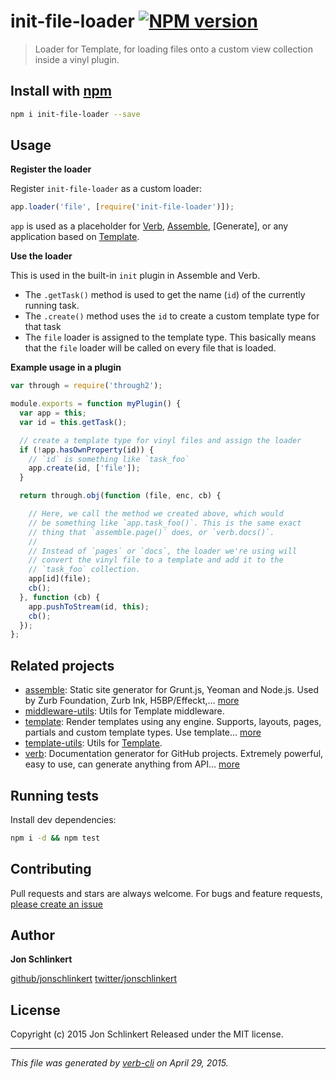 # init-file-loader [![NPM version](https://badge.fury.io/js/init-file-loader.svg)](http://badge.fury.io/js/init-file-loader)

> Loader for Template, for loading files onto a custom view collection inside a vinyl plugin.

## Install with [npm](npmjs.org)

```bash
npm i init-file-loader --save
```

## Usage

**Register the loader**

Register `init-file-loader` as a custom loader:

```js
app.loader('file', [require('init-file-loader')]);
```

`app` is used as a placeholder for [Verb], [Assemble], [Generate], or any application based on [Template].

**Use the loader**

This is used in the built-in `init` plugin in Assemble and Verb.

* The `.getTask()` method is used to get the name (`id`) of the currently running task.
* The `.create()` method uses the `id` to create a custom template type for that task
* The `file` loader is assigned to the template type. This basically means that the `file` loader will be called on every file that is loaded.

**Example usage in a plugin**

```js
var through = require('through2');

module.exports = function myPlugin() {
  var app = this;
  var id = this.getTask();

  // create a template type for vinyl files and assign the loader
  if (!app.hasOwnProperty(id)) {
    // `id` is something like `task_foo`
    app.create(id, ['file']);
  }

  return through.obj(function (file, enc, cb) {

    // Here, we call the method we created above, which would 
    // be something like `app.task_foo()`. This is the same exact 
    // thing that `assemble.page()` does, or `verb.docs()`.
    // 
    // Instead of `pages` or `docs`, the loader we're using will 
    // convert the vinyl file to a template and add it to the 
    // `task_foo` collection.
    app[id](file);
    cb();
  }, function (cb) {
    app.pushToStream(id, this);
    cb();
  });
};
```

## Related projects

* [assemble](http://assemble.io): Static site generator for Grunt.js, Yeoman and Node.js. Used by Zurb Foundation, Zurb Ink, H5BP/Effeckt,… [more](http://assemble.io)
* [middleware-utils](https://github.com/jonschlinkert/middleware-utils): Utils for Template middleware.
* [template](https://github.com/jonschlinkert/template): Render templates using any engine. Supports, layouts, pages, partials and custom template types. Use template… [more](https://github.com/jonschlinkert/template)
* [template-utils](https://github.com/jonschlinkert/template-utils): Utils for [Template](https://github.com/jonschlinkert/template).
* [verb](https://github.com/assemble/verb): Documentation generator for GitHub projects. Extremely powerful, easy to use, can generate anything from API… [more](https://github.com/assemble/verb)

## Running tests

Install dev dependencies:

```bash
npm i -d && npm test
```

## Contributing

Pull requests and stars are always welcome. For bugs and feature requests, [please create an issue](https://github.com/jonschlinkert/init-file-loader/issues)

## Author

**Jon Schlinkert**

[github/jonschlinkert](https://github.com/jonschlinkert)
[twitter/jonschlinkert](http://twitter.com/jonschlinkert)

## License

Copyright (c) 2015 Jon Schlinkert
Released under the MIT license.

***

_This file was generated by [verb-cli](https://github.com/assemble/verb-cli) on April 29, 2015._

<!-- reflinks generated by verb-reflinks plugin -->

[assemble]: http://assemble.io
[template]: https://github.com/jonschlinkert/template
[verb]: https://github.com/assemble/verb